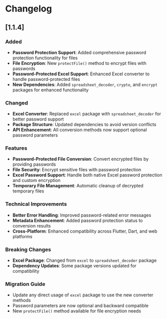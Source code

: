 # Changelog

## [1.1.4] 

### Added
- **Password Protection Support**: Added comprehensive password protection functionality for files
- **File Encryption**: New `protectFile()` method to encrypt files with passwords
- **Password-Protected Excel Support**: Enhanced Excel converter to handle password-protected files
- **New Dependencies**: Added `spreadsheet_decoder`, `crypto`, and `encrypt` packages for enhanced functionality

### Changed
- **Excel Converter**: Replaced `excel` package with `spreadsheet_decoder` for better password support
- **Package Structure**: Updated dependencies to avoid version conflicts
- **API Enhancement**: All conversion methods now support optional password parameters

### Features
- **Password-Protected File Conversion**: Convert encrypted files by providing passwords
- **File Security**: Encrypt sensitive files with password protection
- **Excel Password Support**: Handle both native Excel password protection and custom encryption
- **Temporary File Management**: Automatic cleanup of decrypted temporary files

### Technical Improvements
- **Better Error Handling**: Improved password-related error messages
- **Metadata Enhancement**: Added password protection status to conversion results
- **Cross-Platform**: Enhanced compatibility across Flutter, Dart, and web platforms

### Breaking Changes
- **Excel Package**: Changed from `excel` to `spreadsheet_decoder` package
- **Dependency Updates**: Some package versions updated for compatibility

### Migration Guide
- Update any direct usage of `excel` package to use the new converter methods
- Password parameters are now optional and backward compatible
- New `protectFile()` method available for file encryption needs
  
